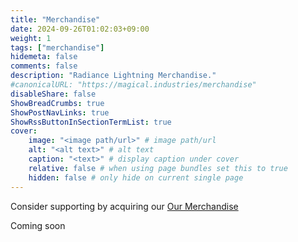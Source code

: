 ```yaml
---
title: "Merchandise"
date: 2024-09-26T01:02:03+09:00
weight: 1
tags: ["merchandise"]
hidemeta: false
comments: false
description: "Radiance Lightning Merchandise."
#canonicalURL: "https://magical.industries/merchandise"
disableShare: false
ShowBreadCrumbs: true
ShowPostNavLinks: true
ShowRssButtonInSectionTermList: true
cover:
    image: "<image path/url>" # image path/url
    alt: "<alt text>" # alt text
    caption: "<text>" # display caption under cover
    relative: false # when using page bundles set this to true
    hidden: false # only hide on current single page
---
```


Consider supporting by acquiring our
[Our Merchandise](https://www.redbubble.com/people/darthoguh/shop?artistUserName=darthoguh&collections=4094534&iaCode=all-departments&sortOrder=relevant#:~:text=Memes-,Radiance,-Category)

Coming soon

